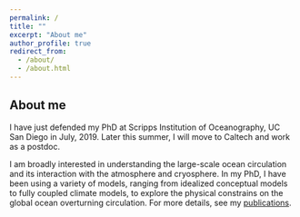 ```yaml
---
permalink: /
title: ""
excerpt: "About me"
author_profile: true
redirect_from: 
  - /about/
  - /about.html
---
```


About me
------

I have just defended my PhD at Scripps Institution of Oceanography, UC San Diego in July, 2019. Later this summer, I will move to Caltech and work as a postdoc. 

I am broadly interested in understanding the large-scale ocean circulation and its interaction with the atmosphere and cryosphere. In my PhD, I have been using a variety of models, ranging from idealized conceptual models to fully coupled climate models, to explore the physical constrains on the global ocean overturning circulation. For more details, see my [publications](https://stsun.github.io/publications/).

